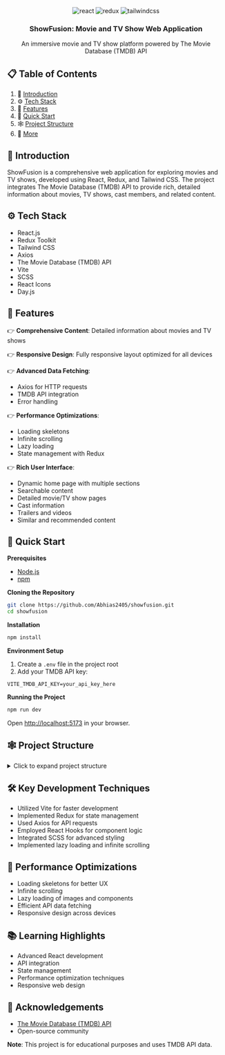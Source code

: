 <div align="center">
  
  <div>
    <img src="https://img.shields.io/badge/-React-black?style=for-the-badge&logoColor=white&logo=react&color=61DAFB" alt="react" />
    <img src="https://img.shields.io/badge/-Redux-black?style=for-the-badge&logoColor=white&logo=redux&color=764ABC" alt="redux" />
    <img src="https://img.shields.io/badge/-Tailwind_CSS-black?style=for-the-badge&logoColor=white&logo=tailwindcss&color=06B6D4" alt="tailwindcss" />
  </div>

  <h3 align="center">ShowFusion: Movie and TV Show Web Application</h3>

   <div align="center">
     An immersive movie and TV show platform powered by The Movie Database (TMDB) API
    </div>
</div>

## 📋 Table of Contents

1. 🤖 [Introduction](#introduction)
2. ⚙️ [Tech Stack](#tech-stack)
3. 🔋 [Features](#features)
4. 🤸 [Quick Start](#quick-start)
5. 🕸️ [Project Structure](#project-structure)
6. 🚀 [More](#more)

## <a name="introduction">🤖 Introduction</a>

ShowFusion is a comprehensive web application for exploring movies and TV shows, developed using React, Redux, and Tailwind CSS. The project integrates The Movie Database (TMDB) API to provide rich, detailed information about movies, TV shows, cast members, and related content.

## <a name="tech-stack">⚙️ Tech Stack</a>

- React.js
- Redux Toolkit
- Tailwind CSS
- Axios
- The Movie Database (TMDB) API
- Vite
- SCSS
- React Icons
- Day.js

## <a name="features">🔋 Features</a>

👉 **Comprehensive Content**: Detailed information about movies and TV shows

👉 **Responsive Design**: Fully responsive layout optimized for all devices

👉 **Advanced Data Fetching**: 
- Axios for HTTP requests
- TMDB API integration
- Error handling

👉 **Performance Optimizations**:
- Loading skeletons
- Infinite scrolling
- Lazy loading
- State management with Redux

👉 **Rich User Interface**:
- Dynamic home page with multiple sections
- Searchable content
- Detailed movie/TV show pages
- Cast information
- Trailers and videos
- Similar and recommended content

## <a name="quick-start">🤸 Quick Start</a>

**Prerequisites**

- [Node.js](https://nodejs.org/)
- [npm](https://www.npmjs.com/)

**Cloning the Repository**

```bash
git clone https://github.com/Abhias2405/showfusion.git
cd showfusion
```

**Installation**

```bash
npm install
```

**Environment Setup**

1. Create a `.env` file in the project root
2. Add your TMDB API key:
```
VITE_TMDB_API_KEY=your_api_key_here
```

**Running the Project**

```bash
npm run dev
```

Open [http://localhost:5173](http://localhost:5173) in your browser.

## <a name="project-structure">🕸️ Project Structure</a>

<details>
<summary>Click to expand project structure</summary>

```
ShowFusion/
│
├── src/
│   ├── components/
│   ├── pages/
│   ├── redux/
│   ├── services/
│   ├── utils/
│   └── App.jsx
│
├── public/
├── .env
├── vite.config.js
└── tailwind.config.js
```

</details>

## 🛠️ Key Development Techniques

- Utilized Vite for faster development
- Implemented Redux for state management
- Used Axios for API requests
- Employed React Hooks for component logic
- Integrated SCSS for advanced styling
- Implemented lazy loading and infinite scrolling

## 🚀 Performance Optimizations

- Loading skeletons for better UX
- Infinite scrolling
- Lazy loading of images and components
- Efficient API data fetching
- Responsive design across devices

## 📚 Learning Highlights

- Advanced React development
- API integration
- State management
- Performance optimization techniques
- Responsive web design

## 🌟 Acknowledgements

- [The Movie Database (TMDB) API](https://www.themoviedb.org/documentation/api)
- Open-source community

**Note**: This project is for educational purposes and uses TMDB API data.
